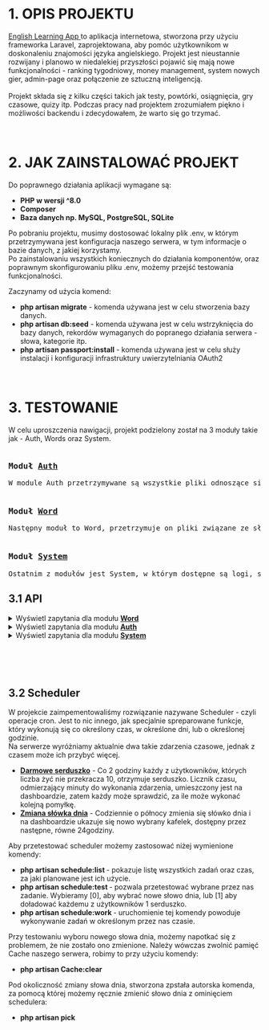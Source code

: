 <h1>1. OPIS PROJEKTU</h1>
    <a title="Podgląd aplikacji" href="http://www.english-language-app.pl/">English Learning App </a>to aplikacja internetowa, stworzona przy użyciu frameworka Laravel, zaprojektowana, aby pomóc użytkownikom w doskonaleniu znajomości języka angielskiego. Projekt jest nieustannie rozwijany i planowo w niedalekiej przyszłości pojawić się mają nowe funkcjonalności - ranking tygodniowy, money management, system nowych gier, admin-page oraz połączenie ze sztuczną inteligencją.<br><br>
    Projekt składa się z kilku części takich jak testy, powtórki, osiągnięcia, gry czasowe, quizy itp. Podczas pracy nad projektem zrozumiałem piękno i możliwości backendu i zdecydowałem, że warto się go trzymać.
<br><br><br>

<h1>2. JAK ZAINSTALOWAĆ PROJEKT</h1>
Do poprawnego działania aplikacji wymagane są:<br>

- <b>PHP w wersji ^8.0<br>
- Composer<br>
- Baza danych np. MySQL, PostgreSQL, SQLite</b><br>


Po pobraniu projektu, musimy dostosować lokalny plik .env, w którym przetrzymywana jest konfiguracja naszego serwera, w tym informacje o bazie danych, z jakiej korzystamy.<br>
Po zainstalowaniu wszystkich koniecznych do działania komponentów, oraz poprawnym skonfigurowaniu pliku .env, możemy przejść testowania funkcjonalności.

Zaczynamy od użycia komend:<br>
- <b>php artisan migrate</b> - komenda używana jest w celu stworzenia bazy danych.
- <b>php artisan db:seed</b> - komenda używana jest w celu wstrzyknięcia do bazy danych, rekordów wymaganych do popranego działania serwera - słowa, kategorie itp.
- <b>php artisan passport:install</b> - komenda używana jest w celu służy instalacji i konfiguracji infrastruktury uwierzytelniania OAuth2
<br><br><br>
<h1>3. TESTOWANIE</h1>
  
W celu uproszczenia nawigacji, projekt podzielony został na 3 moduły takie jak - Auth, Words oraz System.
<pre><h3>Moduł <u>Auth</u></h3>W module Auth przetrzymywane są wszystkie pliki odnoszące się do użytkowników oraz ich danych osobowych.<br>
<h3>Moduł <u>Word</u></h3>Następny moduł to Word, przetrzymuje on pliki związane ze słowami - kategorie, testy, ćwieczenia, a także rodzaje ćwiczen.<br>
<h3>Moduł <u>System</u></h3>Ostatnim z modułów jest System, w którym dostępne są logi, statystyki użytkowników, informacje o aktualiazjach na serwerze, rezultaty gier czasowych, osiągnięcia.</pre>
<h2>3.1 API</h2>

<details>
    <summary>Wyświetl zapytania dla modułu <b><u>Word</u></b></summary>
        <table style="text-align:center;">
            <tr>
                <th style="text-align:center";>Rodzaj</th>
                <th style="text-align:center";>Adres</th>
                <th style="text-align:center";>Wymagane pola</th>
                <th style="text-align:center";>Wymagane ranga</th>
                <th style="text-align:center";>Opis</th>
            </tr>
            <tr>
                <td><span style="color:green ">GET</span></td>
                <td>api/word/dict</td>
                <td>-</td>
                <td>user</td>
                <td>Zapytanie służy do pobierania listy kategorii oraz ilości słów dla każdej z nich</td>
            </tr>
            <tr>
                <td><span style="color:orange ">POST</span></td>
                <td>api/word/dict</td>
                <td><a title="nazwa kategorii jest wymagana. W tym zapytaniu można również wysłać 'Wszystkie kategorie', zwróci to słowa dla wszystkich dostępnych kategorii.">category</a></td>
                <td>user</td>
                <td>Zapytanie służy do pobrania listy słów dla danej kategorii</td>
            </tr>
            <tr>
                <td><span style="color:green ">GET</span></td>
                <td>api/word/word/{nr}</td>
                <td>-</td>
                <td>user</td>
                <td>Zapytanie służy do pobrania informacji o konkretnym słowie. Dostajemy się do niego poprzez podanie w miejscu {nr} indeksu słowa z bazy danych</td>
            </tr>
            <tr>
                <td><span style="color:orange ">POST</span></td>
                <td>api/word/word</td>
                <td><a title="wymagane">category_id</a>, <a title="wymagane, minimalna liczba znaków:1, maksymalna:255">word_en</a>, <a title="wymagane, minimalna liczba znaków:1, maksymalna:255">word_pl</a>, <a title="wymagana, musi odpowiadać wartościom zdefiniowanych poziomów trudności - easy, medium lub hard">difficulty</a></td>
                <td>admin</td>
                <td>Zapytanie służy do dodania nowego słowa do bazy danych</td>
            </tr>
            <tr>
                <td><span style="color:violet ">PATCH</span></td>
                <td>api/word/word/{nr}</td>
                <td><a title="minimalna liczba znaków:1, maksymalna:255">word_en</a>, <a title="minimalna liczba znaków:1, maksymalna:255">word_pl</a>, <a title="musi odpowiadać wartościom zdefiniowanych poziomów trudności - easy, medium lub hard">difficulty</a></td>
                <td>admin</td>
                <td>Zapytanie służy do zaktualizowania istniejącego już słowa w bazie danych.<br> {nr} - indeks słowa w bazie danych</td>
            </tr>
            <tr>
                <td><span style="color:red ">DELETE</span></td>
                <td>api/word/word/{nr}</td>
                <td>-</td>
                <td>admin</td>
                <td>Zapytanie służy do usuwania istniejącego już słowa w bazie danych.<br> {nr} - indeks słowa w bazie danych</td>
            </tr>
            <tr>
                <td><span style="color:green ">GET</span></td>
                <td>api/word/word/wordoftheday</td>
                <td>-</td>
                <td>user</td>
                <td>Zapytanie służy do zwracania wszystkich informacji dotyczących słowa dnia</td>
            </tr>
            <tr>
                <td><span style="color:green ">GET</span></td>
                <td>api/word/repetitions/favourite</td>
                <td>-</td>
                <td>user</td>
                <td>Zapytanie służy do zwracania wszystkich ulubionych słów użytkownika wraz z ich szczegółami</td>
            </tr>
            <tr>
                <td><span style="color:orange ">POST</span></td>
                <td>api/word/word/{nr}/addtofavourite</td>
                <td>-</td>
                <td>user</td>
                <td>Zapytanie służy do dodania słówka przez użytkownika do ulubionych.<br> {nr} - indeks słowa</td>
            </tr>
            <tr>
                <td><span style="color:orange ">POST</span></td>
                <td>api/word/word/{nr}/revokefromfavourite</td>
                <td>-</td>
                <td>user</td>
                <td>Zapytanie służy do usuwania słówka przez użytkownika z jego ulubionych słów.<br> {nr} - indeks słowa</td>
            </tr>
            <tr>
                <td><span style="color:orange ">POST</span></td>
                <td>api/word/word/{nr}/addnote</td>
                <td><a title="obecne, może przyjąć pustą wartość">notes</a></td>
                <td>user</td>
                <td>Zapytanie służy do przypisywania notatek użytkownika do słówka.<br> {nr} - indeks słowa</td>
            </tr>
            <tr>
                <td><span style="color:green ">GET</span></td>
                <td>api/word/repetitions/review</td>
                <td>-</td>
                <td>user</td>
                <td>Zapytanie służy do zwracania wszystkich słów, które użytkownik chce powtarzać (powtórek)</td>
            </tr>
            <tr>
                <td><span style="color:orange ">POST</span></td>
                <td>api/word/word/{nr}/addtoreview</td>
                <td>-</td>
                <td>user</td>
                <td>Zapytanie służy do dodania słówka przez użytkownika do powtórek.<br> {nr} - indeks słowa</td>
            </tr>
            <tr>
                <td><span style="color:orange ">POST</span></td>
                <td>api/word/word/{nr}/revokefromreview</td>
                <td>-</td>
                <td>user</td>
                <td>Zapytanie służy do usuwania słówka przez użytkownika z jego powtórek.<br> {nr} - indeks słowa</td>
            </tr>
            <tr>
                <td><span style="color:orange ">POST</span></td>
                <td>api/word/repetitions/review</td>
                <td><a title="id słowa, które wykonaliśmy[min:1 max:4000, wymagane, musi być liczbą całkowitą]">id</a></td>
                <td>user</td>
                <td>Zapytanie służy do zmiany statusu powtórki na wykonaną</td>
            </tr>
            <tr>
                <td><span style="color:green ">GET</span></td>
                <td>api/word/repetitions/category</td>
                <td><a title="nazwa kategorii jest wymagana oraz taka kategoria musi rzeczywiście istnieć w bazie">category</a></td>
                <td>user</td>
                <td>Zapytanie zwraca listę powtórek dla konkretnie wskazanej kategorii</td>
            </tr>
            <tr>
                <td><span style="color:orange ">POST</span></td>
                <td>api/word/repetitions/refresh</td>
                <td><a title="nazwa kategorii jest wymagana oraz taka kategoria musi rzeczywiście istnieć w bazie">category</a></td>
                <td>user</td>
                <td>Zapytanie zmienia status wykonania powtórki, ładując użytkownikowi do ponownego rozwiązania</td>
            </tr>
            <tr>
                <td><span style="color:green ">GET</span></td>
                <td>api/word/repetitions/categories_list</td>
                <td>-</td>
                <td>user</td>
                <td>Zapytanie zwraca ilość niezrobionych oraz ilość wszystkich dodanych do tej pory powtórek dla każdej z kategorii</td>
            </tr>
            <!-- API DLA KATEGORII -->
            <tr>
                <td><span style="color:green ">GET</span></td>
                <td>api/word/category</td>
                <td>-</td>
                <td>user</td>
                <td>Zapytanie zwraca wszystkie kategorie oraz informacje o nich</td>
            </tr>
            <tr>
                <td><span style="color:green ">GET</span></td>
                <td>api/word/category/{nr}</td>
                <td>-</td>
                <td>user</td>
                <td>Zapytanie zwraca konkretną kategorię oraz informacje o niej</td>
            </tr>
            <tr>
                <td><span style="color:orange ">POST</span></td>
                <td>api/word/category</td>
                <td><a title="nazwa kategorii - jest wymagana, musi zawierać 3 znaki, musi być inna niż wszystkie dodane do tej pory">name</a></td>
                <td>admin</td>
                <td>Zapytanie tworzy nową kategorię</td>
            </tr>
            <tr>
                <td><span style="color:violet ">PATCH</span></td>
                <td>api/word/category/{nr}</td>
                <td><a title="nazwa kategorii - jest wymagana, musi zawierać 3 znaki, musi być inna niż wszystkie dodane do tej pory">name</a></td>
                <td>admin</td>
                <td>Zapytanie aktualizuje wskazana kategorię<br>{nr} - to id kategorii</td>
            </tr>
            <tr>
                <td><span style="color:red ">DELETE</span></td>
                <td>api/word/category/{nr}</td>
                <td>-</td>
                <td>admin</td>
                <td>Zapytanie usuwa wskazana kategorię<br>{nr} - to id kategorii</td>
            </tr>
            <tr>
                <td><span style="color:green ">GET</span></td>
                <td>api/word/test</td>
                <td>-</td>
                <td>user</td>
                <td>Zapytanie pobiera wszystkie testy użytkownika - ich statusy, date wykonania, kategorię oraz trudność</td>
            </tr>
            <tr>
                <td><span style="color:green ">GET</span></td>
                <td>api/word/test/{nr_testu}</td>
                <td>-</td>
                <td>user</td>
                <td>Zapytanie pobiera wszystkie zadania dla testu wskazanego przez użytkownika<br>{nr_testu} - to numer testu z bazy danych [1-63]</td>
            </tr>
            <tr>
                <td><span style="color:green ">GET</span></td>
                <td>api/word/test/{nr_testu}/{nr_zadania}</td>
                <td>-</td>
                <td>user</td>
                <td>Zapytanie pobiera wszystkie szczegóły dla konkretnego zadania, w wybranym przez użytkownika teście<br>{nr_testu} - to numer testu z bazy danych [1-63]<br>{nr_zadania} - numer zadania z bazy danych [1-11]</td>
            </tr>
            <tr>
                <td><span style="color:orange ">POST</span></td>
                <td>api/word/test/{nr_testu}/{nr_zadania}</td>
                <td><a title="Brak specjalnych wymogów. Zła odpowiedź = utrata życia">answer_fill_sentence</a></td>
                <td>user</td>
                <td>Zapytanie wysyła odpowiedź na zadanie typu "uzupełnij lukę"<br>{nr_testu} - to numer testu z bazy danych [1-63]<br>{nr_zadania} - numer zadania z bazy danych [1-11]</td>
            </tr>
            <tr>
                <td><span style="color:orange ">POST</span></td>
                <td>api/word/test/{nr_testu}/{nr_zadania}</td>
                <td><a title="Wymagany fomat to json - tablica obiektów z kluczami word_pl oraz word_en. Każda pomyłka = utrata życia.">pairs</a></td>
                <td>user</td>
                <td>Zapytanie wysyła odpowiedź na zadanie typu "połącz pary"<br>{nr_testu} - to numer testu z bazy danych [1-63]<br>{nr_zadania} - numer zadania z bazy danych [1-11]</td>
            </tr>
            <tr>
                <td><span style="color:orange ">POST</span></td>
                <td>api/word/test/{nr_testu}/{nr_zadania}</td>
                <td><a title="Wymagany fomat to json - tablica stringów. Każda pomyłka = utrata życia.">answer</a></td>
                <td>user</td>
                <td>Zapytanie wysyła odpowiedź na zadanie typu "ułóż układankę"<br>{nr_testu} - to numer testu z bazy danych [1-63]<br>{nr_zadania} - numer zadania z bazy danych [1-11]</td>
            </tr>
        </table>
</details>

<!-- AUTH requests-->
<details>
<summary>Wyświetl zapytania dla modułu <b><u>Auth</u></b></summary>
<table style="text-align:center;">
    <tr>
        <th>Rodzaj</th>
        <th>Adres</th>
        <th>Wymagane pola</th>
        <th>Wymagane ranga</th>
        <th>Opis</th>
    </tr>
    <tr>
        <td><span style="color:orange ">POST</span></td>
        <td>api/auth/login</td>
        <td><a title="wymagane">email</a>, <a title="wymagane">password</a></td>
        <td>-</td>
        <td>Zapytanie służy do zalogowania użytkownika</td>
    </tr>
    <tr>
        <td><span style="color:orange ">POST</span></td>
        <td>api/auth/register</td>
        <td><a title="wymagane, email:rfc">email</a>, <a title="wymagane, 8 znaków, jeden znak specjalny, jedna duża litera">password</a>, <a title="wymagane, imie, nazwisko, data urodzenia">dane użytkownika</a></td>
        <td>-</td>
        <td>Zapytanie służy do rejestracji nowego użytkownika</td>
    </tr>
    <tr>
        <td><span style="color:green ">GET</span></td>
        <td>api/auth/logout</td>
        <td>-</td>
        <td>user</td>
        <td>Zapytanie służy do wylogowania użytkownika</td>
    </tr>
    <tr>
        <td><span style="color:green ">GET</span></td>
        <td>api/auth/user/data/dashboard</td>
        <td>-</td>
        <td>user</td>
        <td>Zapytanie służy do zwracania wszystkich informacji wyświetlanych w dashboardzie</td>
    </tr>
    <tr>
        <td><span style="color:green ">GET</span></td>
        <td>api/auth/user/data/me</td>
        <td>-</td>
        <td>user</td>
        <td>Zapytanie służy do zwracania informacji o użytkowniku</td>
    </tr>
    <tr>
        <td><span style="color: violet">PATCH</span></td>
        <td>api/auth/user/data/change_data</td>
        <td><a title="wymagane">name</a>, <a title="wymagane">surname</a>, <a title="wymagane">birth_date</a></td>
        <td>user</td>
        <td>Zapytanie służy do zmiany danych użytkownika</td>
    </tr>
    <tr>
        <td><span style="color: orange">POST</span></td>
        <td>api/auth/user/data/change_avatar</td>
        <td><a title="wymagane, formaty: jpg, png, gif, svg, jpeg">avatar</a></td>
        <td>user</td>
        <td>Zapytanie służy do zmiany avataru użytkownika</td>
    </tr>
    <tr>
        <td><span style="color: green">GET</span></td>
        <td>api/auth/user/role/me</td>
        <td>-</td>
        <td>admin</td>
        <td>Zapytanie służy do otrzymania informacji o roli jaką posiada użytkownik</td>
    </tr>
    <tr>
        <td><span style="color: green">GET</span></td>
        <td>api/auth/user/role/{user}</td>
        <td>-</td>
        <td>admin</td>
        <td>Zapytanie służy do sprawdzenia roli innego użytkownika [user] - id użytkownika</td>
    </tr>
    <tr>
        <td><span style="color: orange">POST</span></td>
        <td>api/auth/user/role/{user}</td>
        <td><a title="wymagane, rola admin lub user">role</a></td>
        <td>admin</td>
        <td>Zapytanie służy do zmiany roli innego użytkownika [user] - id użytkownika</td>
    </tr>
    <tr>
        <td><span style="color:green ">GET</span></td> 
        <td>api/auth/ranking/money</td>
        <td>-</td>
        <td>user</td>
        <td>Zapytanie służy do zwrócenia rankingu użytkowników względem posiadanych monet</td>
    </tr>
    <tr>
        <td><span style="color:green ">GET</span></td> 
        <td>api/auth/ranking/lvl</td>
        <td>-</td>
        <td>user</td>
        <td>Zapytanie służy do zwrócenia rankingu użytkowników względem posiadanego poziomu</td>
    </tr>
    <tr>
        <td><span style="color:green ">GET</span></td> 
        <td>api/auth/ranking/15s</td>
        <td>-</td>
        <td>user</td>
        <td>Zapytanie służy do zwrócenia rankingu użytkowników względem zdobytych punktów w grze 15s</td>
    </tr>
    <tr>
        <td><span style="color:green ">GET</span></td> 
        <td>api/auth/ranking/30s</td>
        <td>-</td>
        <td>user</td>
        <td>Zapytanie służy do zwrócenia rankingu użytkowników względem zdobytych punktów w grze 30s</td>
    </tr>
    <tr>
        <td><span style="color:green ">GET</span></td> 
        <td>api/auth/ranking/60s</td>
        <td>-</td>
        <td>user</td>
        <td>Zapytanie służy do zwrócenia rankingu użytkowników względem zdobytych punktów w grze 60s</td>
    </tr>
    <tr>
        <td><span style="color:green ">GET</span></td> 
        <td>api/auth/ranking/all</td>
        <td>-</td>
        <td>user</td>
        <td>Zapytanie służy do zwrócenia rankingu użytkowników posiadającego wszystkie powyższe</td>
    </tr>
</table>
</details>
<details>
<summary>Wyświetl zapytania dla modułu <u><b>System</u></b></summary>
<table style="text-align:center;">
    <tr>
        <th>Rodzaj</th>
        <th>Adres</th>
        <th>Wymagane pola</th>
        <th>Wymagane ranga</th>
        <th>Opis</th>
    </tr>
    <tr>
        <td><span style="color:green ">GET</span></td> 
        <td>api/system/statistics</td>
        <td>-</td>
        <td>user</td>
        <td>Zapytanie służy do zwrócenia podstawowych statystyk użytkownika dotyczących jego osiągnięć</td>
    </tr>
    <tr>
        <td><span style="color:green ">GET</span></td> 
        <td>api/system/achievement/me</td>
        <td>-</td>
        <td>user</td>
        <td>Zapytanie służy do zwrócenia osiągnięć, które użytkownik zdobył</td>
    </tr>
    <tr>
        <td><span style="color:green ">GET</span></td> 
        <td>api/system/achievement/</td>
        <td>-</td>
        <td>user</td>
        <td>Zapytanie służy do zwrócenia wszystkich dostępnych osiągnięć</td>
    </tr>
    <tr>
        <td><span style="color:green ">GET</span></td> 
        <td>api/system/achievement/{achievement}</td>
        <td>-</td>
        <td>user</td>
        <td>Zapytanie służy do zwrócenia wybranego osiągnięcia [achievement] - id achievementu</td>
    </tr>
    <tr>
        <td><span style="color:orange">POST</span> </td> 
        <td>api/system/achievement/</td>
        <td><a title="wymagane, nazwa osiągnięcia">name</a>, <a title="wymagane, rodzaj osiągnięcia favourite/review/test">event_type</a>, <a title="wymagane, wartość wymagana do zdobycia osiągnięcia">value</a>, <a title="wymagane, wysokość nagrody">money</a></td>
        <td>admin</td>
        <td>Zapytanie służy do utworzenia nowego osiągnięcia</td>
    </tr>
    <tr>
        <td><span style="color:violet">PATCH</span></td> 
        <td>api/system/achievement/{achievement}</td>
        <td> <a title="wymagane, nazwa osiągnięcia">name</a>, <a title="wymagane, rodzaj osiągnięcia">event_type</a>, <a title="wymagane, wartość wymagana do zdobycia osiągnięcia">value</a>, <a title="wymagane, wysokość nagrody">money</a></td>
        <td>admin</td>
        <td>Zapytanie służy do aktualizacji jednego z osiągnięć [achievement] - id achievementu</td>
    </tr>
    <tr>
        <td><span style="color:red">DELETE</span></td> 
        <td>api/system/achievement/{achievement}</td>
        <td>-</td>
        <td>admin</td>
        <td>Zapytanie służy do usunięcia jednego z osiągnięć [achievement] - id achievementu</td>
    </tr>
    <tr>
        <td><span style="color:green">GET</span></td> 
        <td>api/system/daily_user_life/</td>
        <td>-</td>
        <td>user</td>
        <td>Zapytanie służy do zwracania informacji o życiach użytkownika</td>
    </tr>
    <tr>
        <td><span style="color:violet">PATCH</span> </td> 
        <td>api/system/daily_user_life/minus</td>
        <td>-</td>
        <td>user</td>
        <td>Zapytanie służy do odjęcia życia użytkownikowi po pomyłce w teście</td>
    </tr>
    <tr>
        <td><span style="color:violet">PATCH</span> </td> 
        <td>api/system/daily_user_life/plus</td>
        <td><a title = "wymagane, słówko po polsku">word_pl</a>, <a title = "wymagane, słówko po angielsku">word_en</a>, <a title = "wymagane, język słówka, które użytkownik otrzymał">langauge</a></td>
        <td>user</td>
        <td>Zapytanie służy do dodania serca wzamian za poprawne rozwiązanie zagadki</td>
    </tr>
    <tr>
        <td><span style="color:green">GET</span></td> 
        <td>api/system/streak/</td>
        <td>-</td>
        <td>user</td>
        <td>Zapytanie służy do zwracania informacji o wszystkich streakach użytkownika</td>
    </tr>
    <tr>
        <td><span style="color:green">GET</span></td> 
        <td>api/system/streak/latest</td>
        <td>-</td>
        <td>user</td>
        <td>Zapytanie służy do zwracania informacji o aktualnym streaku użytkownika</td>
    </tr>
    <tr>
        <td><span style="color:green">GET</span></td> 
        <td>api/system/streak/longest</td>
        <td>-</td>
        <td>user</td>
        <td>Zapytanie służy do zwracania informacji o najdłuższym streaku użytkownika</td>
    </tr>
    <tr>
        <td><span style="color:orange">POST</span></td> 
        <td>api/system/games/</td>
        <td><a title = "wymagane, typ gry, którą chcemy rozpocząć 15s/30s/60s">type</a></td>
        <td>user</td>
        <td>Zapytanie służy do rozpoczęcia gry czasowej o wybranym typie</td>
    </tr>
    <tr>
        <td><span style="color:orange">POST</span> </td> 
        <td>api/system/games/send</td>
        <td><a title = "wymagane, typ gry, którą chcemy rozpocząć 15s/30s/60s">type</a>, <a title = "wymagane, tłumaczenie słowka, które otrzymano jako ostatnie">word</a></td>
        <td>user</td>
        <td>Zapytanie służy do wysłania odpowiedzi na kolejne zadanie w grze czasowej</td>
    </tr>
    <tr>
        <td><span style="color:orange">POST</span> </td> 
        <td>api/system/games/history</td>
        <td><a title = "wymagane, typ gry, którą chcemy rozpocząć 15s/30s/60s">type</a></td>
        <td>user</td>
        <td>Zapytanie służy do zwrócenia historii gier użytkownika dla danego typu</td>
    </tr>
</table>
</details>


<br><br><br>
<h2>3.2 Scheduler</h2>
W projekcie zaimpementowaliśmy rozwiązanie nazywane Scheduler - czyli operacje cron. Jest to nic innego, jak specjalnie spreparowane funkcje, który wykonują się co określony czas, w określone dni, lub o określonej godzinie.<br>
Na serwerze wyróżniamy aktualnie dwa takie zdarzenia czasowe, jednak z czasem może ich przybyć więcej.<br>

- <b><u>Darmowe serduszko</u></b> - Co 2 godziny każdy z użytkowników, których liczba żyć nie przekracza 10, otrzymuje serduszko. Licznik czasu, odmierzający minuty do wykonania zdarzenia, umieszczony jest na dashboardzie, zatem każdy może sprawdzić, za ile może wykonać kolejną pomyłkę.<br>
- <b><u>Zmiana słówka dnia</u></b> - Codziennie o północy zmienia się słówko dnia i na dashboardzie ukazuje się nowo wybrany kafelek, dostępny przez następne, równe 24godziny.

Aby przetestować scheduler możemy zastosować niżej wymienione komendy:

- <b>php artisan schedule:list </b> - pokazuje listę wszystkich zadań oraz czas, za jaki planowane jest ich użycie.<br>
- <b>php artisan schedule:test </b> - pozwala przetestować wybrane przez nas zadanie. Wybieramy [0], aby wybrać nowe słowo dnia, lub [1] aby doładować każdemu z użytkowników 1 serduszko.<br>
- <b>php artisan schedule:work </b> - uruchomienie tej komendy powoduje wykonywanie zadań w określonym przez nas czasie.<br>

Przy testowaniu wyboru nowego słowa dnia, możemy napotkać się z problemem, że nie zostało ono zmienione. Należy wówczas zwolnić pamięć Cache naszego serwera, robimy to przy użyciu komendy:
- <b>php artisan Cache:clear</b>

Pod okoliczność zmiany słowa dnia, stworzona zpstała autorska komenda, za pomocą której możemy ręcznie zmienić słowo dnia z ominięciem schedulera:
- <b>php artisan pick</b>
